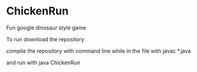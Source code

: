 # ChickenRun
Fun google dinosaur style game

To run download the repository 

compile the repository with command line while in the file with javac *.java

and run with java ChickenRun
